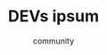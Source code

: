 ---
layout: ipsumpage

title: DEVs ipsum
key: devipsum
description: "Aquelas velhas frases prontas que todo desenvolvedor usa!"
author: community

titleColor: "#000000"
descColor: "#3B5998"

genBtnBgColor: "#000000"
genBtnText: "Build"
genBtnTextColor: "#ffffff"

labelTextColor: "#888888"
labelBgColor: "#000000"
labelBorderColor: "#afafaf"

paragraphText: "Cafés"
genBtnText: "Virar noite!"

language: Português
text:
- "undefined is not a function."
- "No meu funciona."
- "Limpa o cache."
- "Problema é na locaweb."
- "esqueci o ponto e virgula."
- "Fecha e abre de novo."
- "Permission Denied."
- "Ainda tem café?"
- "Isso é rapidinho de resolver."
- "É esse framework maldito."
- "É o chrome maldito."
- "É o IE maldito."
- "É o firefox maldito."
- "É o usuário maldito."
- "É o cliente maldito."
- "Da uma olhada no show history e diz se essa merda foi eu quem comitei."
- "A culpa é da homologação."
- "O café do segundo andar e mais gostoso."
- "MAS QUE PORRA É ESSA?"
- "Mudaram essa merda de novo?"
- "Quem foi que rebootou o servidor de produção?"
- "Instala o LAMP."
- "Quem foi o FILHO-DA-PUTA que dropou a integridade referencial?"
- "Quem foi que comitou os .properties do projeto?"
- "No Eclipse, os properties do projeto devem ser comitados sim. São os settings do Workspace que não devem ser."
- "Diga isso para um ambiente de desenvolvimento não organizado, onde cada desenvolvedor tem o seu próprio ambiente l, quando alguém os. Comita e se faz o update, quebra todo o workspace."
- "Principalmente ao se trabalhar com flex onde mapearam o ambiente inteiro via properties."
- "De onde tá vindo esse NullPointerException?"
- "Não sou eu quem desenvolvi essa funcionalidade, vá falar com o desenvolvedor responsável."
- "Isso é coisa do frontend."
- "Desculpe, mas tive que fazer essa gambiarra."
- "Deu pau no backend!!!"
- "Isso não é um bug. É uma feature não documentada."
- "Isso não é uma gambiarra. É um requisito não documentado!"
- "Bixo da não, chamem o Deus odin, só ele para marretar essa gambira ae."
- "Deu um monte de conflito no git merge!"
- "Quem é o corajoso que vai fazer o merge dos projetos hoje?"
- "Meu servidor sobe em menos de 1 minuto."
- "O estagiário decidiu escrever código write-only, é?"
- "Atualiza as libs que funciona."
- "Cadê a documentação dessa tela?"
- "Cadê a documentação deste sistema?"
- "Cadê o responsável pela documentação?"
- "Cadê o responsável?"
- "Teste integrado pra que, manda para homologação de uma vez."
- "Homologação é desperdício de recursos. Manda pra produção e demite quem errar."
- "Não precisa de documentação. Muita burocracia..."
- "Existe teste integrado?"
- "Alguém tem o backup do banco?"
- "Quem é o animal que fez teste unitário de get e set?"
- "Quem é o animal QUE SÓ FAZ teste unitário de get e set?"
- "Precisa testar não. O deadline já está todo fudido."
- "So pode ir embora depois que o Jenkins terminar de BUILDAR."
- "Ta quase pronto o projeto, falta pouca coisa."
- "EU MANDEI NO EMAIL."
- "Deixa que o cliente testa."
- "Ops... Fui dar um update no banco e esqueci do where !!!"
- "rm -rf $dir1/$dir2"
- "Gente. Subi o projeto no FTP errado..."
- "DROPEI A BASE DE PRODUÇÃO POR ENGANO!!!!"
- "Que linguagem eu aprendo a programar?"
- "Como faço um drag n drop em PHP?"
- "Como faço pra varrer o chão em PHP?"
- "Que IDE eu uso?"
- "Onde acho um PDF pra aprender PHP?"
- "Isso já tem no Laravel."
- "Poxa vida, essa parte eu esqueci mesmo... Vou implementar daqui a pouco..."
- "Deve ser cache, dá um F5."
- "Antes compilava"
- "O café esfriou."
- "Na minha máquina funciona."
- "Depois eu comento."
- "Alguém pode me explicar, como fazer essa macumba?"
- "Esqueci de dar o push."
- "Esqueci de dar o commit na transaction."
- "Mais um pastel de carne aí também?"
- "usuários tsc tsc."
- "Mas eu já tinha arrumado isso."
- "Não sei, vou procurar no stackoverflow."
---
